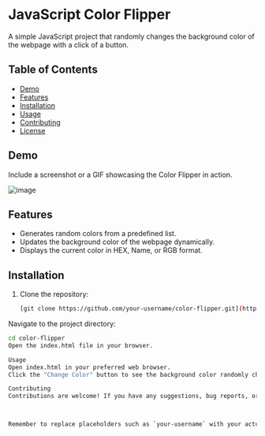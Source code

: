 # JavaScript Color Flipper

A simple JavaScript project that randomly changes the background color of the webpage with a click of a button.

## Table of Contents

- [Demo](#demo)
- [Features](#features)
- [Installation](#installation)
- [Usage](#usage)
- [Contributing](#contributing)
- [License](#license)

## Demo

Include a screenshot or a GIF showcasing the Color Flipper in action.

![image](https://github.com/DennisMenezes/JavaScript-ColorFlipper/assets/33024908/b64e0349-daf5-4dc5-9892-c8f9fd7e80f5)


## Features

- Generates random colors from a predefined list.
- Updates the background color of the webpage dynamically.
- Displays the current color in HEX, Name, or RGB format.

## Installation

1. Clone the repository:

   ```bash
   [git clone https://github.com/your-username/color-flipper.git](https://github.com/DennisMenezes/JavaScript-ColorFlipper.git)

Navigate to the project directory:

   ```bash
   cd color-flipper
   Open the index.html file in your browser.

Usage
Open index.html in your preferred web browser.
Click the "Change Color" button to see the background color randomly change.

Contributing
Contributions are welcome! If you have any suggestions, bug reports, or feature requests, please open an issue or create a pull request.



Remember to replace placeholders such as `your-username` with your actual GitHub username and customize the content to match the specifics of your project. Provide more details, documentation, or sections as needed.

